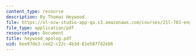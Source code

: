 ```yaml
---
content_type: resource
description: By Thomas Heywood.
file: https://ol-ocw-studio-app-qa.s3.amazonaws.com/courses/21l-703-english-renaissance-drama-theatre-and-society-in-the-age-of-shakespeare-fall-2003/bee97de3ced2c22c4b3d61e5877d2eb6_heywood_apolog.pdf
file_type: application/pdf
resourcetype: Document
title: heywood_apolog.pdf
uid: bee97de3-ced2-c22c-4b3d-61e5877d2eb6
---
```

